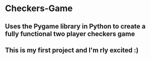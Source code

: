# Checkers-Game

## Uses the Pygame library in Python to create a fully functional two player checkers game

## This is my first project and I'm rly excited :)
